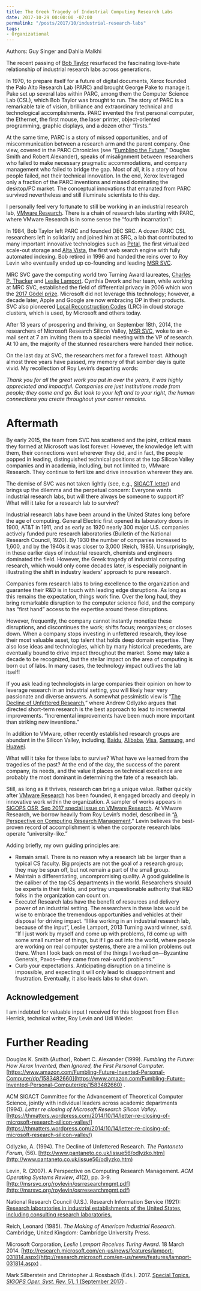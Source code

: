 ```yaml
---
title: The Greek Tragedy of Industrial Computing Research Labs
date: 2017-10-29 00:00:00 -07:00
permalink: "/posts/2017/10/industrial-research-labs"
tags:
- Organizational
---
```


Authors: Guy Singer and Dahlia Malkhi

The recent passing of  [Bob Taylor](https://www.nytimes.com/2017/04/14/technology/robert-taylor-innovator-who-shaped-modern-computing-dies-at-85.html?_r=0)  resurfaced the fascinating love-hate relationship of industrial research labs across generations.

In 1970, to prepare itself for a future of digital documents, Xerox founded the Palo Alto Research Lab (PARC) and brought George Pake to manage it. Pake set up several labs within PARC, among them the Computer Science Lab (CSL), which Bob Taylor was brought to run. The story of PARC is a remarkable tale of vision, brilliance and extraordinary technical and technological accomplishments. PARC invented the first personal computer, the Ethernet, the first mouse, the laser printer, object-oriented programming, graphic displays, and a dozen other “firsts.”

At the same time, PARC is a story of missed opportunities, and of miscommunication between a research arm and the parent company. One view, covered in the PARC Chronicles (see “[Fumbling the Future](https://www.amazon.com/Fumbling-Future-Invented-Personal-Computer/dp/1583482660),” Douglas Smith and Robert Alexander), speaks of misalignment between researchers who failed to make necessary pragmatic accommodations, and company management who failed to bridge the gap. Most of all, it is a story of how people failed, not their technical innovation. In the end, Xerox leveraged only a fraction of the PARC inventions and missed dominating the desktop/PC market. The conceptual innovations that emanated from PARC survived nevertheless and still illuminate scientists to this day.

I personally feel very fortunate to still be working in an industrial research lab,  [VMware Research](https://research.vmware.com/). There is a chain of research labs starting with PARC, where VMware Research is in some sense the “fourth incarnation”:

In 1984, Bob Taylor left PARC and founded DEC SRC. A dozen PARC CSL researchers left in solidarity and joined him at SRC, a lab that contributed to many important innovative technologies such as  [Petal](http://citeseerx.ist.psu.edu/viewdoc/download?doi=10.1.1.44.1058&rep=rep1&type=pdf), the first virtualized scale-out storage and  [Alta Vista](https://en.wikipedia.org/wiki/AltaVista), the first web search engine with fully automated indexing. Bob retired in 1996 and handed the reins over to Roy Levin who eventually ended up co-founding and leading  [MSR SVC](http://msrsvc.org/).

MRC SVC gave the computing world two Turning Award laureates,  [Charles P. Thacker](http://amturing.acm.org/award_winners/thacker_1336106.cfm)  and  [Leslie Lamport](http://amturing.acm.org/award_winners/lamport_1205376.cfm). Cynthia Dwork and her team, while working at MRC SVC, established the field of differential privacy in 2006 which won the  [2017 Gödel prize](https://www.eatcs.org/index.php/component/content/article/1-news/2450-2017-godel-prize). Microsoft did not leverage this technology; however, a decade later, Apple and Google are now embracing DP in their products. SVC also pioneered  [Local Reconstruction Codes](https://www.microsoft.com/en-us/research/blog/the-code-that-no-one-in-the-cloud-can-live-without/)  (LRC) in cloud storage clusters, which is used, by Microsoft and others today.

After 13 years of prospering and thriving, on September 18th, 2014, the researchers of Microsoft Research Silicon Valley,  [MSR SVC](http://msrsvc.org/), woke to an e-mail sent at 7 am inviting them to a special meeting with the VP of research. At 10 am, the majority of the stunned researchers were handed their notice.

On the last day at SVC, the researchers met for a farewell toast. Although almost three years have passed, my memory of that somber day is quite vivid. My recollection of Roy Levin’s departing words:

_Thank you for all the great work you put in over the years, it was highly appreciated and impactful. Companies are just institutions made from people; they come and go. But look to your left and to your right, the human connections you create throughout your career remains._

# Aftermath

By early 2015, the team from SVC has scattered and the joint, critical mass they formed at Microsoft was lost forever. However, the knowledge left with them, their connections went wherever they did, and in fact, the people popped in leading, distinguished technical positions at the top Silicon Valley companies and in academia, including, but not limited to, VMware Research. They continue to fertilize and drive innovation wherever they are.

The demise of SVC was not taken lightly (see, e.g.,  [SIGACT letter](https://thmatters.wordpress.com/2014/10/14/letter-re-closing-of-microsoft-research-silicon-valley/)) and brings up the dilemma and the perpetual concern: Everyone wants industrial research labs, but will there always be someone to support it? What will it take for a research lab to survive?

Industrial research labs have been around in the United States long before the age of computing. General Electric first opened its laboratory doors in 1900, AT&T in 1911, and as early as 1920 nearly 300 major U.S. companies actively funded pure research laboratories (Bulletin of the National Research Council, 1920). By 1930 the number of companies increased to 1,600, and by the 1940s it was closer to 3,000 (Reich, 1985). Unsurprisingly, in these earlier days of industrial research, chemists and engineers dominated the field. However, the Greek tragedy of industrial computing research, which would only come decades later, is especially poignant in illustrating the shift in industry leaders’ approach to pure research.

Companies form research labs to bring excellence to the organization and guarantee their R&D is in touch with leading edge disruptions. As long as this remains the expectation, things work fine. Over the long haul, they bring remarkable disruption to the computer science field, and the company has “first hand” access to the expertise around these disruptions.

However, frequently, the company cannot instantly monetize these disruptions, and discontinues the work; shifts focus; reorganizes; or closes down. When a company stops investing in unfettered research, they lose their most valuable asset, top talent that holds deep domain expertise. They also lose ideas and technologies, which by many historical precedents, are eventually bound to drive impact throughout the market. Some may take a decade to be recognized, but the stellar impact on the area of computing is born out of labs. In many cases, the technology impact outlives the lab itself!

If you ask leading technologists in large companies their opinion on how to leverage research in an industrial setting, you will likely hear very passionate and diverse answers. A somewhat pessimistic view is “[The Decline of Unfettered Research](http://www.pantaneto.co.uk/issue56/odlyzko.htm),” where Andrew Odlyzko argues that directed short-term research is the best approach to lead to incremental improvements. “Incremental improvements have been much more important than striking new inventions.”

In addition to VMware, other recently established research groups are abundant in the Silicon Valley, including,  [Baidu](http://research.baidu.com/),  [Alibaba](http://www.missqt.com/alibaba-cloud-appoints-dr-zhou-jingren-as-chief-scientist-leading-leading-big-data-and-artificial-intelligence-research-at-alibaba-idst/),  [Visa](http://research.visa.com/), [Samsung](http://www.sra.samsung.com/), and  [Huawei](http://innovationresearch.huawei.com/IPD/hirp/portal/index.html).

What will it take for these labs to survive? What have we learned from the tragedies of the past? At the end of the day, the success of the parent company, its needs, and the value it places on technical excellence are probably the most dominant in determining the fate of a research lab.

Still, as long as it thrives, research can bring a unique value. Rather quickly after  [VMware Research](https://research.vmware.com/) has been founded, it engaged broadly and deeply in innovative work within the organization. A sampler of works appears in [SIGOPS OSR, Sep 2017 special issue on VMware Research](https://dl.acm.org/citation.cfm?id=3139645&CFID=1000742815&CFTOKEN=72988258). At VMware Research, we borrow heavily from Roy Levin’s model, described in “[A Perspective on Computing Research Management](http://msrsvc.org/roylevin/osrresearchmgmt.pdf).” Levin believes the best-proven record of accomplishment is when the corporate research labs operate “university-like.”

Adding briefly, my own guiding principles are:

-   Remain small. There is no reason why a research lab be larger than a typical CS faculty. Big projects are not the goal of a research group; they may be spun off, but not remain a part of the small group.
-   Maintain a differentiating, uncompromising quality. A good guideline is the caliber of the top CS departments in the world. Researchers should be experts in their fields, and portray unquestionable authority that R&D folks in the organization can count on.
-   Execute! Research labs have the benefit of resources and delivery power of an industrial setting. The researchers in these labs would be wise to embrace the tremendous opportunities and vehicles at their disposal for driving impact. “I like working in an industrial research lab, because of the input”, Leslie Lamport, 2013 Turning award winner, said. “If I just work by myself and come up with problems, I’d come up with some small number of things, but if I go out into the world, where people are working on real computer systems, there are a million problems out there. When I look back on most of the things I worked on—Byzantine Generals, Paxos—they came from real-world problems.”
-   Curb your expectations. Anticipating disruption on a timeline is impossible, and expecting it will only lead to disappointment and frustration. Eventually, it also leads labs to shut down.

## Acknowledgement

I am indebted for valuable input I received for this blogpost from Ellen Herrick, technical writer, Roy Levin and Udi Wieder.

# Further Reading

Douglas K. Smith (Author), Robert C. Alexander (1999).  _Fumbling the Future: How Xerox Invented, then Ignored, the First Personal Computer._  [https://www.amazon.com/Fumbling-Future-Invented-Personal-Computer/dp/1583482660](https://www.amazon.com/Fumbling-Future-Invented-Personal-Computer/dp/1583482660)  .

ACM SIGACT Committee for the Advancement of Theoretical Computer Science, jointly with individual leaders across academic departments (1994).  _Letter re closing of Microsoft Research Silicon Valley._  [https://thmatters.wordpress.com/2014/10/14/letter-re-closing-of-microsoft-research-silicon-valley/](https://thmatters.wordpress.com/2014/10/14/letter-re-closing-of-microsoft-research-silicon-valley/)

Odlyzko, A. (1994). The Decline of Unfettered Research. _The Pantaneto Forum_, (56).  [http://www.pantaneto.co.uk/issue56/odlyzko.htm](http://www.pantaneto.co.uk/issue56/odlyzko.htm)

Levin, R. (2007). A Perspective on Computing Research Management.  _ACM Operating Systems Review_,  _41_(2), pp. 3-9.  [http://msrsvc.org/roylevin/osrresearchmgmt.pdf](http://msrsvc.org/roylevin/osrresearchmgmt.pdf)

National Research Council (U.S.). Research Information Service (1921):  [Research laboratories in industrial establishments of the United States, including consulting research laboratories.](https://catalog.hathitrust.org/Record/002092114)

Reich, Leonard (1985).  _The Making of American Industrial Research_. Cambridge, United Kingdom: Cambridge University Press.

Microsoft Corporation,  _Leslie Lamport Receives Turing Award_. 18 March 2014.  [http://research.microsoft.com/en-us/news/features/lamport-031814.aspx](http://research.microsoft.com/en-us/news/features/lamport-031814.aspx)  .

Mark Silberstein and Christopher J. Rossbach (Eds.). 2017.  [Special Topics.  _SIGOPS Oper. Syst. Rev._  51, 1 (September 2017)](https://dl.acm.org/citation.cfm?id=3139645&CFID=1000742815&CFTOKEN=7298825) .
